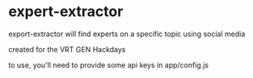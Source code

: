 expert-extractor
================

export-extractor will find experts on a specific topic using social media

created for the VRT GEN Hackdays

to use, you'll need to provide some api keys in app/config.js
